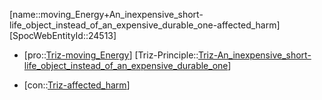 ﻿---
type: TrizContradiction
aliases:
- moving_Energy+An_inexpensive_short-life_object_instead_of_an_expensive_durable_one-affected_harm
license: CC BY-SA 4.0
copyright: https://github.com/SpocWeb
IsDeleted: false
IsReadOnly: false
Confidential: public
tags: 
- Triz/Contradiction
---
[name::moving_Energy+An_inexpensive_short-life_object_instead_of_an_expensive_durable_one-affected_harm]
[SpocWebEntityId::24513]
+ [pro::[Triz-moving_Energy](tech/Triz/Parameter/Triz-moving_Energy.md)]
[Triz-Principle::[Triz-An_inexpensive_short-life_object_instead_of_an_expensive_durable_one](tech/Triz/Principle/Triz-An_inexpensive_short-life_object_instead_of_an_expensive_durable_one.md)]
- [con::[Triz-affected_harm](tech/Triz/Parameter/Triz-affected_harm.md)]

